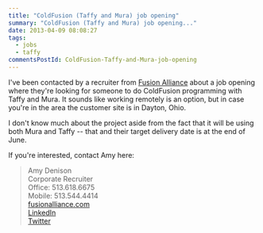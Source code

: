 ```yaml
---
title: "ColdFusion (Taffy and Mura) job opening"
summary: "ColdFusion (Taffy and Mura) job opening..."
date: 2013-04-09 08:08:27
tags:
  - jobs
  - taffy
commentsPostId: ColdFusion-Taffy-and-Mura-job-opening
---
```


I've been contacted by a recruiter from [Fusion Alliance](http://www.fusionalliance.com/) about a job opening where they're looking for someone to do ColdFusion programming with Taffy and Mura. It sounds like working remotely is an option, but in case you're in the area the customer site is in Dayton, Ohio.

I don't know much about the project aside from the fact that it will be using both Mura and Taffy -- that and their target delivery date is at the end of June.

If you're interested, contact Amy here:

>Amy Denison<br/>
>Corporate Recruiter<br/>
>Office: 513.618.6675<br/>
>Mobile: 513.544.4414<br/>
>[fusionalliance.com](http://www.fusionalliance.com)<br/>
>[LinkedIn](http://www.linkedin.com/in/amycampbell5)<br/>
>[Twitter](http://twitter.com/FusionAmyD)
